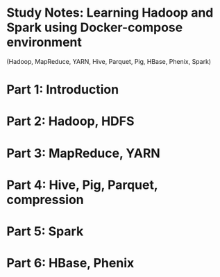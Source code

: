 # Study Notes: Learning Hadoop and Spark using Docker-compose environment
(Hadoop, MapReduce, YARN, Hive, Parquet, Pig, HBase, Phenix, Spark)

# Part 1: Introduction
# Part 2: Hadoop, HDFS
# Part 3: MapReduce, YARN
# Part 4: Hive, Pig, Parquet, compression
# Part 5: Spark
# Part 6: HBase, Phenix 
